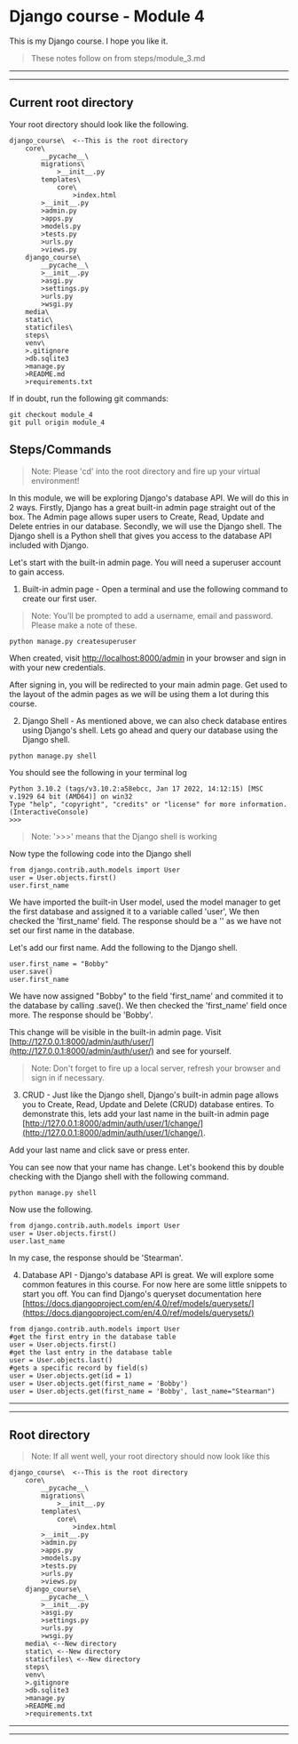 # Django course - Module 4
This is my Django course. I hope you like it.

> These notes follow on from steps/module_3.md
***
***

## Current root directory
Your root directory should look like the following.
```
django_course\  <--This is the root directory
    core\
        __pycache__\
        migrations\
            >__init__.py
        templates\
            core\
                >index.html
        >__init__.py
        >admin.py
        >apps.py
        >models.py
        >tests.py
        >urls.py
        >views.py
    django_course\
        __pycache__\
        >__init__.py
        >asgi.py
        >settings.py
        >urls.py
        >wsgi.py
    media\
    static\
    staticfiles\
    steps\
    venv\
    >.gitignore
    >db.sqlite3
    >manage.py
    >README.md
    >requirements.txt
```
If in doubt, run the following git commands:
```
git checkout module_4
git pull origin module_4
```

## Steps/Commands
>Note: Please 'cd' into the root directory and fire up your virtual environment!

In this module, we will be exploring Django's database API. We will do this in 2 ways. Firstly, Django has a great built-in admin page straight out of the box. The Admin page allows super users to Create, Read, Update and Delete entries in our database. Secondly, we will use the Django shell. The Django shell is a Python shell that gives you access to the database API included with Django.

Let's start with the built-in admin page. You will need a superuser account to gain access.

1) Built-in admin page - Open a terminal and use the following command to create our first user.
> Note: You'll be prompted to add a username, email and password. Please make a note of these.
```
python manage.py createsuperuser
```

When created, visit [http://localhost:8000/admin](http://localhost:8000/admin) in your browser and sign in with your new credentials.


After signing in, you will be redirected to your main admin page. Get used to the layout of the admin pages as we will be using them a lot during this course.

2) Django Shell - As mentioned above, we can also check database entires using Django's shell. Lets go ahead and query our database using the Django shell.
```
python manage.py shell
```
You should see the following in your terminal log
```
Python 3.10.2 (tags/v3.10.2:a58ebcc, Jan 17 2022, 14:12:15) [MSC v.1929 64 bit (AMD64)] on win32
Type "help", "copyright", "credits" or "license" for more information.
(InteractiveConsole)
>>> 
```
> Note: '>>>' means that the Django shell is working

Now type the following code into the Django shell
```
from django.contrib.auth.models import User
user = User.objects.first()
user.first_name
```
We have imported the built-in User model, used the model manager to get the first database and assigned it to a variable called 'user', We then checked the 'first_name' field. The response should be a '' as we have not set our first name in the database.

Let's add our first name. Add the following to the Django shell.
```
user.first_name = "Bobby"
user.save()
user.first_name
```

We have now assigned "Bobby" to the field 'first_name' and commited it to the database by calling .save(). We then checked the 'first_name' field once more. The response should be 'Bobby'.

This change will be visible in the built-in admin page. Visit [http://127.0.0.1:8000/admin/auth/user/](http://127.0.0.1:8000/admin/auth/user/) and see for yourself.
> Note: Don't forget to fire up a local server, refresh your browser and sign in if necessary.

3) CRUD - Just like the Django shell, Django's built-in admin page allows you to Create, Read, Update and Delete (CRUD) database entires. To demonstrate this, lets add your last name in the built-in admin page [http://127.0.0.1:8000/admin/auth/user/1/change/](http://127.0.0.1:8000/admin/auth/user/1/change/).

Add your last name and click save or press enter.

You can see now that your name has change. 
Let's bookend this by double checking with the Django shell with the following command.
```
python manage.py shell
```
Now use the following.
```
from django.contrib.auth.models import User
user = User.objects.first()
user.last_name
```
In my case, the response should be 'Stearman'.

4) Database API - Django's database API is great. We will explore some common features in this course. For now here are some little snippets to start you off. You can find Django's queryset documentation here [https://docs.djangoproject.com/en/4.0/ref/models/querysets/](https://docs.djangoproject.com/en/4.0/ref/models/querysets/) 
```
from django.contrib.auth.models import User
#get the first entry in the database table
user = User.objects.first()
#get the last entry in the database table
user = User.objects.last()
#gets a specific record by field(s)
user = User.objects.get(id = 1)
user = User.objects.get(first_name = 'Bobby')
user = User.objects.get(first_name = 'Bobby', last_name="Stearman")
```
***
***

## Root directory
>Note: If all went well, your root directory should now look like this
```
django_course\  <--This is the root directory
    core\
        __pycache__\
        migrations\
            >__init__.py
        templates\
            core\
                >index.html
        >__init__.py
        >admin.py
        >apps.py
        >models.py
        >tests.py
        >urls.py
        >views.py
    django_course\
        __pycache__\
        >__init__.py
        >asgi.py
        >settings.py
        >urls.py
        >wsgi.py
    media\ <--New directory
    static\ <--New directory
    staticfiles\ <--New directory
    steps\
    venv\
    >.gitignore
    >db.sqlite3
    >manage.py
    >README.md
    >requirements.txt
```

***
***
